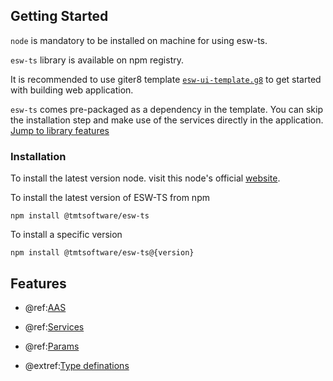 ## Getting Started
`node` is mandatory to be installed on machine for using esw-ts.

`esw-ts` library is available on npm registry.

 It is recommended to use giter8 template [`esw-ui-template.g8`](https://github.com/tmtsoftware/esw-ui-template.g8)  to get started with building web application.

 `esw-ts` comes pre-packaged as a dependency in the template. You can skip the installation step and make use of the services directly in the application. [Jump to library features](#features)



### Installation

  To install the latest version node. visit this node's official [website](https://nodejs.org/).

  To install the latest version of ESW-TS from npm

    npm install @tmtsoftware/esw-ts

  To install a specific version

    npm install @tmtsoftware/esw-ts@{version}

## Features

- @ref:[AAS](../aas/csw-aas-js.md)

- @ref:[Services](../services/index.md)

- @ref:[Params](../params/index.md)

- @extref:[Type definations](ts-docs:globals.html)
